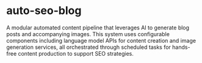# auto-seo-blog
A modular automated content pipeline that leverages AI to generate blog posts and accompanying images. This system uses configurable components including language model APIs for content creation and image generation services, all orchestrated through scheduled tasks for hands-free content production to support SEO strategies. 
